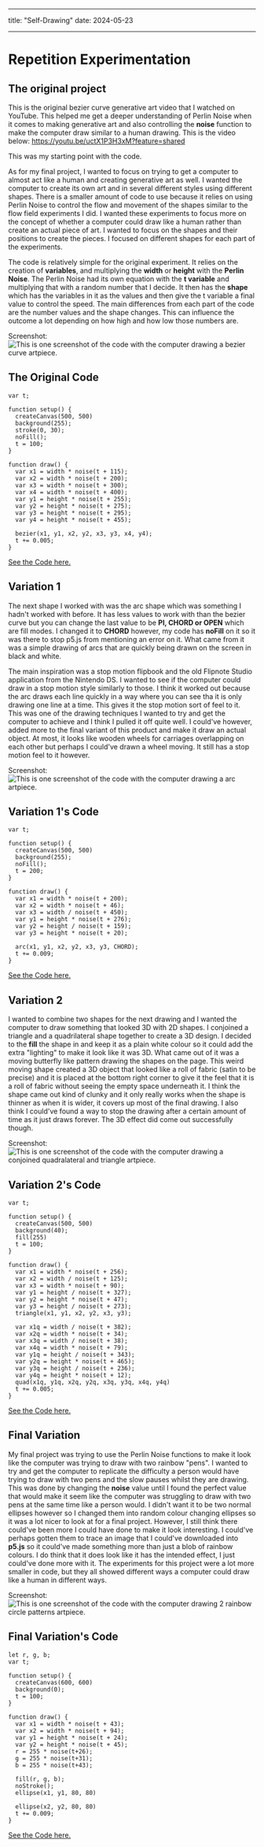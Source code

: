- - -
title: "Self-Drawing"
date: 2024-05-23
- - -
# Repetition Experimentation
## The original project
This is the original bezier curve generative art video that I watched on YouTube. This helped me get a deeper understanding of Perlin Noise when it comes to making generative art and also controlling the **noise** function to make the computer draw similar to a human drawing. This is the video below: 
https://youtu.be/uctX1P3H3xM?feature=shared

This was my starting point with the code.

As for my final project, I wanted to focus on trying to get a computer to almost act like a human and creating generative art as well. I wanted the computer to create its own art and in several different styles using different shapes. There is a smaller amount of code to use because it relies on using Perlin Noise to control the flow and movement of the shapes similar to the flow field experiments I did. I wanted these experiments to focus more on the concept of whether a computer could draw like a human rather than create an actual piece of art. I wanted to focus on the shapes and their positions to create the pieces. I focused on different shapes for each part of the experiments.

The code is relatively simple for the original experiment. It relies on the creation of **variables**, and multiplying the **width** or **height** with the **Perlin Noise**. The Perlin Noise had its own equation with the **t variable** and multiplying that with a random number that I decide. It then has the **shape** which has the variables in it as the values and then give the t variable a final value to control the speed. The main differences from each part of the code are the number values and the shape changes. This can influence the outcome a lot depending on how high and how low those numbers are.

Screenshot: <br>
![This is one screenshot of the code with the computer drawing a bezier curve artpiece.](/skills-github-pages/images/self-drawing-original-screenshot.png)<br>
## The Original Code
```
var t;

function setup() {
  createCanvas(500, 500)
  background(255);
  stroke(0, 30);
  noFill();
  t = 100;
}

function draw() {
  var x1 = width * noise(t + 115);
  var x2 = width * noise(t + 200);
  var x3 = width * noise(t + 300);
  var x4 = width * noise(t + 400);
  var y1 = height * noise(t + 255);
  var y2 = height * noise(t + 275);
  var y3 = height * noise(t + 295);
  var y4 = height * noise(t + 455);

  bezier(x1, y1, x2, y2, x3, y3, x4, y4);
  t += 0.005;
}
```
[See the Code here.](/skills-github-pages/creative-code/self-drawing-original/index.html)

## Variation 1
The next shape I worked with was the arc shape which was something I hadn't worked with before. It has less values to work with than the bezier curve but you can change the last value to be **PI, CHORD or OPEN** which are fill modes. I changed it to **CHORD** however, my code has **noFill** on it so it was there to stop p5.js from mentioning an error on it. What came from it was a simple drawing of arcs that are quickly being drawn on the screen in black and white. 

The main inspiration was a stop motion flipbook and the old Flipnote Studio application from the Nintendo DS. I wanted to see if the computer could draw in a stop motion style similarly to those. I think it worked out because the arc draws each line quickly in a way where you can see tha it is only drawing one line at a time. This gives it the stop motion sort of feel to it. This was one of the drawing techniques I wanted to try and get the computer to achieve and I think I pulled it off quite well. I could've however, added more to the final variant of this product and make it draw an actual object. At most, it looks like wooden wheels for carriages overlapping on each other but perhaps I could've drawn a wheel moving. It still has a stop motion feel to it however.

Screenshot: <br>
![This is one screenshot of the code with the computer drawing a arc artpiece.](/skills-github-pages/images/self-drawing-first-copy-screenshot.png)<br>
## Variation 1's Code
```
var t;

function setup() {
  createCanvas(500, 500)
  background(255);
  noFill();
  t = 200;
}

function draw() {
  var x1 = width * noise(t + 200);
  var x2 = width * noise(t + 46);
  var x3 = width / noise(t + 450);
  var y1 = height * noise(t + 276);
  var y2 = height / noise(t + 159);
  var y3 = height * noise(t + 20);

  arc(x1, y1, x2, y2, x3, y3, CHORD);
  t += 0.009;
}
```
[See the Code here.](/skills-github-pages/creative-code/self-drawing-first-copy/index.html)

## Variation 2
I wanted to combine two shapes for the next drawing and I wanted the computer to draw something that looked 3D with 2D shapes. I conjoined a triangle and a quadrilateral shape together to create a 3D design. I decided to the **fill** the shape in and keep it as a plain white colour so it could add the extra "lighting" to make it look like it was 3D. What came out of it was a moving butterfly like pattern drawing the shapes on the page. This weird moving shape created a 3D object that looked like a roll of fabric (satin to be precise) and it is placed at the bottom right corner to give it the feel that it is a roll of fabric without seeing the empty space underneath it. I think the shape came out kind of clunky and it only really works when the shape is thinner as when it is wider, it covers up most of the final drawing. I also think I could've found a way to stop the drawing after a certain amount of time as it just draws forever. The 3D effect did come out successfully though.

Screenshot: <br>
![This is one screenshot of the code with the computer drawing a conjoined quadralateral and triangle artpiece.](/skills-github-pages/images/self-drawing-second-copy-screenshot.png)<br>
## Variation 2's Code
```
var t;

function setup() {
  createCanvas(500, 500)
  background(40);
  fill(255)
  t = 100;
}

function draw() {
  var x1 = width * noise(t + 256);
  var x2 = width / noise(t + 125);
  var x3 = width * noise(t + 90);
  var y1 = height / noise(t + 327);
  var y2 = height * noise(t + 47);
  var y3 = height / noise(t + 273);
  triangle(x1, y1, x2, y2, x3, y3);
  
  var x1q = width / noise(t + 382);
  var x2q = width * noise(t + 34);
  var x3q = width / noise(t + 38);
  var x4q = width * noise(t + 79);
  var y1q = height / noise(t + 343);
  var y2q = height * noise(t + 465);
  var y3q = height / noise(t + 236);
  var y4q = height * noise(t + 12);
  quad(x1q, y1q, x2q, y2q, x3q, y3q, x4q, y4q)
  t += 0.005;
}
```
[See the Code here.](/skills-github-pages/creative-code/self-drawing-second-copy/index.html)

## Final Variation
My final project was trying to use the Perlin Noise functions to make it look like the computer was trying to draw with two rainbow "pens". I wanted to try and get the computer to replicate the difficulty a person would have trying to draw with two pens and the slow pauses whilst they are drawing. This was done by changing the **noise** value until I found the perfect value that would make it seem like the computer was struggling to draw with two pens at the same time like a person would. I didn't want it to be two normal ellipses however so I changed them into random colour changing ellipses so it was a lot nicer to look at for a final project. However, I still think there could've been more I could have done to make it look interesting. I could've perhaps gotten them to trace an image that I could've downloaded into **p5.js** so it could've made something more than just a blob of rainbow colours. I do think that it does look like it has the intended effect, I just  could've done more with it. The experiments for this project were a lot more smaller in code, but they all showed different ways a computer could draw like a human in different ways.

Screenshot: <br>
![This is one screenshot of the code with the computer drawing 2 rainbow circle patterns artpiece.](/skills-github-pages/images/self-drawing-final-copy-screenshot.png)<br>
## Final Variation's Code
```
let r, g, b;
var t;

function setup() {
  createCanvas(600, 600)
  background(0);
  t = 100;
}

function draw() {
  var x1 = width * noise(t + 43);
  var x2 = width * noise(t + 94);
  var y1 = height * noise(t + 24);
  var y2 = height * noise(t + 45);
  r = 255 * noise(t+26);
  g = 255 * noise(t+31);
  b = 255 * noise(t+43);
  
  fill(r, g, b);
  noStroke();
  ellipse(x1, y1, 80, 80)
  
  ellipse(x2, y2, 80, 80)
  t += 0.009;
}
```
[See the Code here.](/skills-github-pages/creative-code/self-drawing-final-copy/index.html)